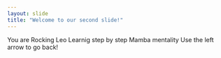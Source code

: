 ```yaml
---
layout: slide
title: "Welcome to our second slide!"
---
```

You are Rocking Leo
Learnig step by step Mamba mentality
Use the left arrow to go back!
